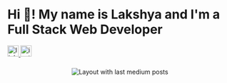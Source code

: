 <h1 align="left">Hi 👋! My name is Lakshya and I'm a Full Stack Web Developer</h1>





<div align="left">
  <a href="https://www.linkedin.com/in/lakshya-choudhary-159825353/" target="_blank">
    <img src="https://img.shields.io/static/v1?message=LinkedIn&logo=linkedin&label=&color=0077B5&logoColor=white&labelColor=&style=for-the-badge" height="25" alt="linkedin logo"  />
  </a>
  <a href="https://www.instagram.com/?utm_source=pwa_homescreen&__pwa=1" target="_blank">
    <img src="https://img.shields.io/static/v1?message=Instagram&logo=instagram&label=&color=E4405F&logoColor=white&labelColor=&style=for-the-badge" height="25" alt="instagram logo"  />
  </a>
</div>

###

<div align="center">
  <img src="https://github-read-medium-git-main.pahlevikun.vercel.app/latest?limit=4&username=lakshyakhichar" alt="Layout with last medium posts"  />
</div>

###
